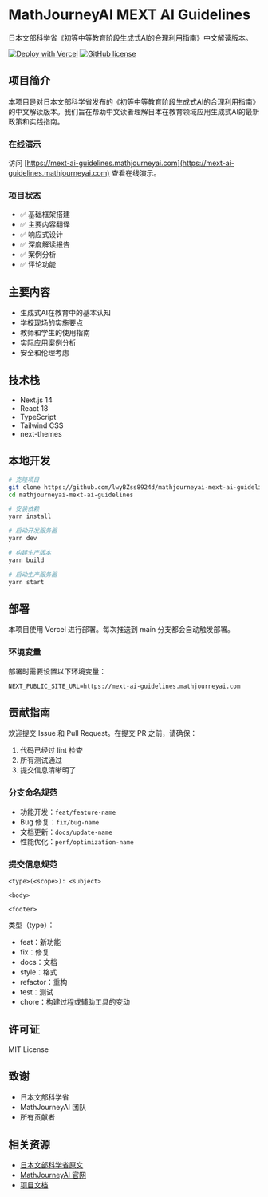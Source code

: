 # MathJourneyAI MEXT AI Guidelines

日本文部科学省《初等中等教育阶段生成式AI的合理利用指南》中文解读版本。

[![Deploy with Vercel](https://vercel.com/button)](https://vercel.com/new/clone?repository-url=https%3A%2F%2Fgithub.com%2FlwyBZss8924d%2Fmathjourneyai-mext-ai-guidelines)
[![GitHub license](https://img.shields.io/github/license/lwyBZss8924d/mathjourneyai-mext-ai-guidelines)](https://github.com/lwyBZss8924d/mathjourneyai-mext-ai-guidelines/blob/main/LICENSE)

## 项目简介

本项目是对日本文部科学省发布的《初等中等教育阶段生成式AI的合理利用指南》的中文解读版本。我们旨在帮助中文读者理解日本在教育领域应用生成式AI的最新政策和实践指南。

### 在线演示

访问 [https://mext-ai-guidelines.mathjourneyai.com](https://mext-ai-guidelines.mathjourneyai.com) 查看在线演示。

### 项目状态

- ✅ 基础框架搭建
- ✅ 主要内容翻译
- ✅ 响应式设计
- ✅ 深度解读报告
- ✅ 案例分析
- ✅ 评论功能

## 主要内容

- 生成式AI在教育中的基本认知
- 学校现场的实施要点
- 教师和学生的使用指南
- 实际应用案例分析
- 安全和伦理考虑

## 技术栈

- Next.js 14
- React 18
- TypeScript
- Tailwind CSS
- next-themes

## 本地开发

```bash
# 克隆项目
git clone https://github.com/lwyBZss8924d/mathjourneyai-mext-ai-guidelines.git
cd mathjourneyai-mext-ai-guidelines

# 安装依赖
yarn install

# 启动开发服务器
yarn dev

# 构建生产版本
yarn build

# 启动生产服务器
yarn start
```

## 部署

本项目使用 Vercel 进行部署。每次推送到 main 分支都会自动触发部署。

### 环境变量

部署时需要设置以下环境变量：

```env
NEXT_PUBLIC_SITE_URL=https://mext-ai-guidelines.mathjourneyai.com
```

## 贡献指南

欢迎提交 Issue 和 Pull Request。在提交 PR 之前，请确保：

1. 代码已经过 lint 检查
2. 所有测试通过
3. 提交信息清晰明了

### 分支命名规范

- 功能开发：`feat/feature-name`
- Bug 修复：`fix/bug-name`
- 文档更新：`docs/update-name`
- 性能优化：`perf/optimization-name`

### 提交信息规范

```
<type>(<scope>): <subject>

<body>

<footer>
```

类型（type）：
- feat：新功能
- fix：修复
- docs：文档
- style：格式
- refactor：重构
- test：测试
- chore：构建过程或辅助工具的变动

## 许可证

MIT License

## 致谢

- 日本文部科学省
- MathJourneyAI 团队
- 所有贡献者

## 相关资源

- [日本文部科学省原文](https://www.mext.go.jp/a_menu/other/mext_02412.html)
- [MathJourneyAI 官网](https://www.mathjourneyai.com)
- [项目文档](https://docs.mathjourneyai.com/mext-ai-guidelines) 